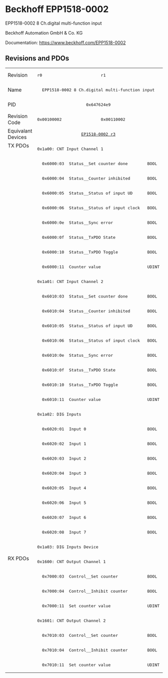 # Beckhoff EPP1518-0002

EPP1518-0002 8 Ch.digital multi-function input

Beckhoff Automation GmbH & Co. KG

Documentation: <a href="https://www.beckhoff.com/EPP1518-0002">https://www.beckhoff.com/EPP1518-0002</a>

## Revisions and PDOs
<table>
<tr >
<td class="first">Revision</td>
<td ><pre>r0</pre></td>
<td ><pre>r1</pre></td>
</tr>
<tr >
<td class="first">Name</td>
<td  colspan=2 align="center"><pre>EPP1518-0002 8 Ch.digital multi-function input</pre></td>
</tr>
<tr >
<td class="first">PID</td>
<td  colspan=2 align="center"><pre>0x647624e9</pre></td>
</tr>
<tr >
<td class="first">Revision Code</td>
<td ><pre>0x00100002</pre></td>
<td ><pre>0x00110002</pre></td>
</tr>
<tr >
<td class="first">Equivalant Devices</td>
<td  colspan=2 align="center"><pre><a href="EP1518-0002">EP1518-0002 r3</a></pre></td>
</tr>
<tr class="txpdo pdosection">
<td class="first" rowspan=28 valign=top>TX PDOs</td>
<td colspan=2 align="left"><pre>0x1a00: CNT Input Channel 1</pre></td>
<td></td>
</tr>
<tr class="txpdo">
<td  colspan=2 align="left"><pre>  0x6000:03  Status__Set counter done        BOOL</pre></td>
</tr>
<tr class="txpdo">
<td  colspan=2 align="left"><pre>  0x6000:04  Status__Counter inhibited       BOOL</pre></td>
</tr>
<tr class="txpdo">
<td  colspan=2 align="left"><pre>  0x6000:05  Status__Status of input UD      BOOL</pre></td>
</tr>
<tr class="txpdo">
<td  colspan=2 align="left"><pre>  0x6000:06  Status__Status of input clock   BOOL</pre></td>
</tr>
<tr class="txpdo">
<td  colspan=2 align="left"><pre>  0x6000:0e  Status__Sync error              BOOL</pre></td>
</tr>
<tr class="txpdo">
<td  colspan=2 align="left"><pre>  0x6000:0f  Status__TxPDO State             BOOL</pre></td>
</tr>
<tr class="txpdo">
<td  colspan=2 align="left"><pre>  0x6000:10  Status__TxPDO Toggle            BOOL</pre></td>
</tr>
<tr class="txpdo">
<td  colspan=2 align="left"><pre>  0x6000:11  Counter value                   UDINT</pre></td>
</tr>
<tr class="txpdo pdosection">
<td  colspan=2 align="left"><pre>0x1a01: CNT Input Channel 2</pre></td>
</tr>
<tr class="txpdo">
<td  colspan=2 align="left"><pre>  0x6010:03  Status__Set counter done        BOOL</pre></td>
</tr>
<tr class="txpdo">
<td  colspan=2 align="left"><pre>  0x6010:04  Status__Counter inhibited       BOOL</pre></td>
</tr>
<tr class="txpdo">
<td  colspan=2 align="left"><pre>  0x6010:05  Status__Status of input UD      BOOL</pre></td>
</tr>
<tr class="txpdo">
<td  colspan=2 align="left"><pre>  0x6010:06  Status__Status of input clock   BOOL</pre></td>
</tr>
<tr class="txpdo">
<td  colspan=2 align="left"><pre>  0x6010:0e  Status__Sync error              BOOL</pre></td>
</tr>
<tr class="txpdo">
<td  colspan=2 align="left"><pre>  0x6010:0f  Status__TxPDO State             BOOL</pre></td>
</tr>
<tr class="txpdo">
<td  colspan=2 align="left"><pre>  0x6010:10  Status__TxPDO Toggle            BOOL</pre></td>
</tr>
<tr class="txpdo">
<td  colspan=2 align="left"><pre>  0x6010:11  Counter value                   UDINT</pre></td>
</tr>
<tr class="txpdo pdosection">
<td  colspan=2 align="left"><pre>0x1a02: DIG Inputs</pre></td>
</tr>
<tr class="txpdo">
<td  colspan=2 align="left"><pre>  0x6020:01  Input 0                         BOOL</pre></td>
</tr>
<tr class="txpdo">
<td  colspan=2 align="left"><pre>  0x6020:02  Input 1                         BOOL</pre></td>
</tr>
<tr class="txpdo">
<td  colspan=2 align="left"><pre>  0x6020:03  Input 2                         BOOL</pre></td>
</tr>
<tr class="txpdo">
<td  colspan=2 align="left"><pre>  0x6020:04  Input 3                         BOOL</pre></td>
</tr>
<tr class="txpdo">
<td  colspan=2 align="left"><pre>  0x6020:05  Input 4                         BOOL</pre></td>
</tr>
<tr class="txpdo">
<td  colspan=2 align="left"><pre>  0x6020:06  Input 5                         BOOL</pre></td>
</tr>
<tr class="txpdo">
<td  colspan=2 align="left"><pre>  0x6020:07  Input 6                         BOOL</pre></td>
</tr>
<tr class="txpdo">
<td  colspan=2 align="left"><pre>  0x6020:08  Input 7                         BOOL</pre></td>
</tr>
<tr class="txpdo pdosection">
<td  colspan=2 align="left"><pre>0x1a03: DIG Inputs Device</pre></td>
</tr>
<tr class="rxpdo pdosection">
<td class="first" rowspan=8 valign=top>RX PDOs</td>
<td colspan=2 align="left"><pre>0x1600: CNT Output Channel 1</pre></td>
<td></td>
</tr>
<tr class="rxpdo">
<td  colspan=2 align="left"><pre>  0x7000:03  Control__Set counter            BOOL</pre></td>
</tr>
<tr class="rxpdo">
<td  colspan=2 align="left"><pre>  0x7000:04  Control__Inhibit counter        BOOL</pre></td>
</tr>
<tr class="rxpdo">
<td  colspan=2 align="left"><pre>  0x7000:11  Set counter value               UDINT</pre></td>
</tr>
<tr class="rxpdo pdosection">
<td  colspan=2 align="left"><pre>0x1601: CNT Output Channel 2</pre></td>
</tr>
<tr class="rxpdo">
<td  colspan=2 align="left"><pre>  0x7010:03  Control__Set counter            BOOL</pre></td>
</tr>
<tr class="rxpdo">
<td  colspan=2 align="left"><pre>  0x7010:04  Control__Inhibit counter        BOOL</pre></td>
</tr>
<tr class="rxpdo">
<td  colspan=2 align="left"><pre>  0x7010:11  Set counter value               UDINT</pre></td>
</tr>
</table>
